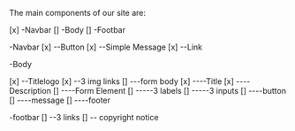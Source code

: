 The main components of our site are:

[x] -Navbar
[] -Body
[] -Footbar

-Navbar
[x] --Button
[x] --Simple Message
[x] --Link

-Body

[x] --Titlelogo
[x] --3 img links
[] ---form body
[x] ----Title
[x] ----Description
[] ----Form Element
[] -----3 labels
[] -----3 inputs
[] ----button
[] ----message
[] ----footer

-footbar
[] --3 links
[] -- copyright notice
